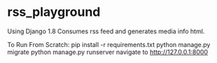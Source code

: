 # rss_playground

Using Django 1.8
Consumes rss feed and generates media info html.

To Run From Scratch:
  pip install -r requirements.txt
  python manage.py migrate
  python manage.py runserver
  navigate to http://127.0.0.1:8000
